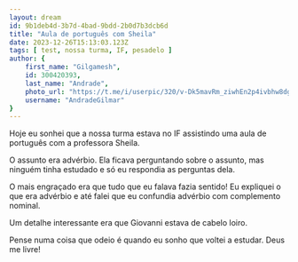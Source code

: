 ```yaml
---
layout: dream
id: 9b1deb4d-3b7d-4bad-9bdd-2b0d7b3dcb6d
title: "Aula de português com Sheila"
date: 2023-12-26T15:13:03.123Z
tags: [ test, nossa turma, IF, pesadelo ]
author: {
    first_name: "Gilgamesh",
    id: 300420393,
    last_name: "Andrade",
    photo_url: "https://t.me/i/userpic/320/v-Dk5mavRm_ziwhEn2p4ivbhw8dgHZhZoiCQcIIZnEU.jpg",
    username: "AndradeGilmar"
}
---
```


Hoje eu sonhei que a nossa turma estava no IF assistindo uma aula de português com a professora Sheila.

O assunto era advérbio. Ela ficava perguntando sobre o assunto, mas ninguém tinha estudado e só eu respondia as perguntas dela.

O mais engraçado era que tudo que eu falava fazia sentido! Eu expliquei o que era advérbio e até falei que eu confundia advérbio com complemento nominal.

Um detalhe interessante era que Giovanni estava de cabelo loiro.

Pense numa coisa que odeio é quando eu sonho que voltei a estudar. Deus me livre!
